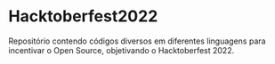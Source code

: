 # Hacktoberfest2022
Repositório contendo códigos diversos em diferentes linguagens para incentivar o Open Source, objetivando o Hacktoberfest 2022.
